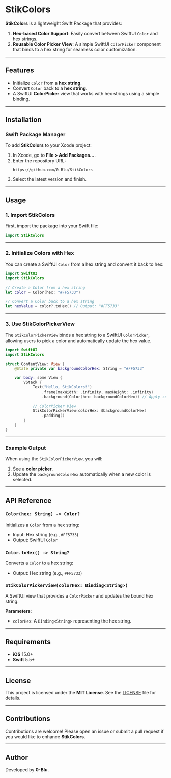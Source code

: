 
# StikColors

**StikColors** is a lightweight Swift Package that provides:

1. **Hex-based Color Support**: Easily convert between SwiftUI `Color` and hex strings.
2. **Reusable Color Picker View**: A simple SwiftUI `ColorPicker` component that binds to a hex string for seamless color customization.

---

## Features

- Initialize `Color` from a **hex string**.
- Convert `Color` back to a **hex string**.
- A SwiftUI **ColorPicker** view that works with hex strings using a simple binding.

---

## Installation

### Swift Package Manager

To add **StikColors** to your Xcode project:

1. In Xcode, go to **File > Add Packages...**.
2. Enter the repository URL:
   ```plaintext
   https://github.com/0-Blu/StikColors
   ```
3. Select the latest version and finish.

---

## Usage

### 1. Import StikColors

First, import the package into your Swift file:

```swift
import StikColors
```

---

### 2. Initialize Colors with Hex

You can create a SwiftUI `Color` from a hex string and convert it back to hex:

```swift
import SwiftUI
import StikColors

// Create a Color from a hex string
let color = Color(hex: "#FF5733")

// Convert a Color back to a hex string
let hexValue = color?.toHex() // Output: "#FF5733"
```

---

### 3. Use StikColorPickerView

The `StikColorPickerView` binds a hex string to a SwiftUI `ColorPicker`, allowing users to pick a color and automatically update the hex value.

```swift
import SwiftUI
import StikColors

struct ContentView: View {
    @State private var backgroundColorHex: String = "#FF5733"

    var body: some View {
        VStack {
            Text("Hello, StikColors!")
                .frame(maxWidth: .infinity, maxHeight: .infinity)
                .background(Color(hex: backgroundColorHex)) // Apply selected color
            
            // ColorPicker View
            StikColorPickerView(colorHex: $backgroundColorHex)
                .padding()
        }
    }
}
```

---

### Example Output

When using the `StikColorPickerView`, you will:

1. See a **color picker**.
2. Update the `backgroundColorHex` automatically when a new color is selected.

---

## API Reference

### `Color(hex: String) -> Color?`

Initializes a `Color` from a hex string:

- Input: Hex string (e.g., `#FF5733`)
- Output: SwiftUI `Color`

### `Color.toHex() -> String?`

Converts a `Color` to a hex string:

- Output: Hex string (e.g., `#FF5733`)

### `StikColorPickerView(colorHex: Binding<String>)`

A SwiftUI view that provides a `ColorPicker` and updates the bound hex string.

**Parameters**:
- `colorHex`: A `Binding<String>` representing the hex string.

---

## Requirements

- **iOS** 15.0+
- **Swift** 5.5+

---

## License

This project is licensed under the **MIT License**. See the [LICENSE](LICENSE) file for details.

---

## Contributions

Contributions are welcome! Please open an issue or submit a pull request if you would like to enhance **StikColors**.

---

## Author

Developed by **0-Blu**.
